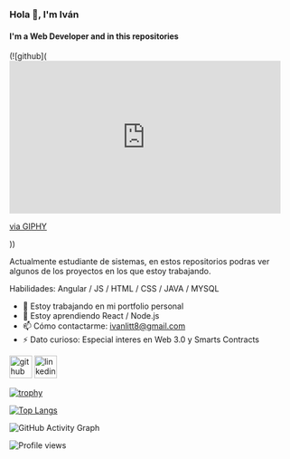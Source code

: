 ### Hola 👋, I'm Iván
#### I'm a Web Developer and in this repositories 
(![github](<iframe src="https://giphy.com/embed/WZuoJCtUujW0nMrz1P" width="480" height="270" frameBorder="0" class="giphy-embed" allowFullScreen></iframe><p><a href="https://giphy.com/gifs/WZuoJCtUujW0nMrz1P">via GIPHY</a></p>))

Actualmente estudiante de sistemas, 
en estos repositorios podras ver algunos de los proyectos en los que estoy trabajando.

Habilidades: Angular / JS / HTML / CSS / JAVA / MYSQL

- 🔭 Estoy trabajando en mi portfolio personal 
- 🌱 Estoy aprendiendo React / Node.js 
- 📫 Cómo contactarme: ivanlitt8@gmail.com 
- ⚡ Dato curioso: Especial interes en Web 3.0 y Smarts Contracts 


[<img src='https://cdn.jsdelivr.net/npm/simple-icons@3.0.1/icons/github.svg' alt='github' height='40'>](https://github.com/https://github.com/ivanlitt8)  [<img src='https://cdn.jsdelivr.net/npm/simple-icons@3.0.1/icons/linkedin.svg' alt='linkedin' height='40'>](https://www.linkedin.com/in/https://www.linkedin.com/in/ivan-litt//)  

[![trophy](https://github-profile-trophy.vercel.app/?username=https://github.com/ivanlitt8)](https://github.com/ryo-ma/github-profile-trophy)

[![Top Langs](https://github-readme-stats.vercel.app/api/top-langs/?username=https://github.com/ivanlitt8)](https://github.com/anuraghazra/github-readme-stats)

![GitHub Activity Graph](https://activity-graph.herokuapp.com/graph?username=https://github.com/ivanlitt8)  

![Profile views](https://gpvc.arturio.dev/https://github.com/ivanlitt8)  
